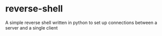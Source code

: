 # reverse-shell
A simple reverse shell written in python to set up connections between a server and a single client
